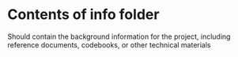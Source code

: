# Contents of info folder

Should contain the background information for 
the project, including reference documents,
codebooks, or other technical materials
